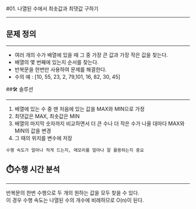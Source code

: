 #01. 나열된 수에서 최솟값과 최댓값 구하기

---

## 문제 정의

---
* 여러 개의 수가 배열에 있을 때 그 중 가장 큰 값과 가장 작은 값을 찾는다.
* 배열의 몇 번째에 있는지 순서를 찾는다.
* 반복문을 한번만 사용하여 문제를 해결한다.
* 수의 예 : [10, 55, 23, 2, 79,101, 16, 82, 30, 45]

##🛠 솔루션

---
1) 배열에 있는 수 중 맨 처음에 있는 값을 MAX와 MIN으로 가정 <br>
2) 최댓값은 MAX, 최솟값은 MIN<br>
3) 배열의 마지막 숫자까지 비교하면서 더 큰 수나 더 작은 수가 나올 대마다 MAX와 MIN의 값을 변경
4) 그 때의 위치를 변수에 저장

`수행 속도가 얼마나 적게 드는지, 메모리를 얼마나 잘 활용하는지 중요`

## ⏱️수행 시간 분석

---
반복문의 한번 수행으로 두 개의 원하는 값을 모두 찾을 수 있다.<br>
이 경우 수행 속도는 나열된 수의 개수에 비례하므로 O(n)이 된다.

